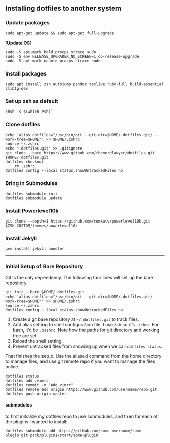 ## Installing dotfiles to another system

### Update packages

	sudo apt-get update && sudo apt-get full-upgrade

[__Update OS__]

	sudo -S apt-mark hold procps strace sudo
	sudo -S env RELEASE_UPGRADER_NO_SCREEN=1 do-release-upgrade
	sudo -S apt-mark unhold procps strace sudo

### Install packages

	sudo apt install zsh autojump pandoc texlive ruby-full build-essential zlib1g-dev
	
### Set up zsh as default
	
	chsh -s $(which zsh)`

### Clone dotfiles

    echo 'alias dotfiles="/usr/bin/git --git-dir=$HOME/.dotfiles.git/ --work-tree=$HOME"' >> $HOME/.zshrc
    source ~/.zshrc
    echo ".dotfiles.git" >> .gitignore
    git clone --bare https://www.github.com/thenerdlawyer/dotfiles.git $HOME/.dotfiles.git
    dotfiles checkout
		rm .zshrc
    dotfiles config --local status.showUntrackedFiles no

### Bring in Submodules
    
	dotfiles submodule init
	dotfiles submodule update

### Install Powerlevel10k

	git clone --depth=1 https://github.com/romkatv/powerlevel10k.git $ZSH_CUSTOM/themes/powerlevel10k

### Install Jekyll

	gem install jekyll bundler

---

### Initial Setup of Bare Repository

Git is the only dependency. The following four lines will set up the bare repository.

    git init --bare $HOME/.dotfiles.git
    echo 'alias dotfiles="/usr/bin/git --git-dir=$HOME/.dotfiles.git/ --work-tree=$HOME"' >> $HOME/.zshrc
    source ~/.zshrc
    dotfiles config --local status.showUntrackedFiles no

1.  Create a git bare repository at `~/.dotfiles.git` to track files.
2.  Add alias setting to shell configuration file. I use zsh so it’s `.zshrc`. For bash, it’d be `.bashrc`. Note how the paths for git directory and working tree are set.
3.  Reload the shell setting.
4.  Prevent untracked files from showing up when we call `dotfiles status`.

That finishes the setup. Use the aliased command from the home directory to manage files, and use git remote repo if you want to manage the files online.

    dotfiles status
    dotfiles add .vimrc
    dotfiles commit -m "Add vimrc"
    dotfiles remote add origin https://www.github.com/username/repo.git
    dotfiles push origin master

#### submodules

to first initialize my dotfiles repo to use submodules, and then for each of the plugins I wanted to install:

    dotfiles submodule add https://github.com/some-username/some-plugin.git pack/plugins/start/some-plugin
